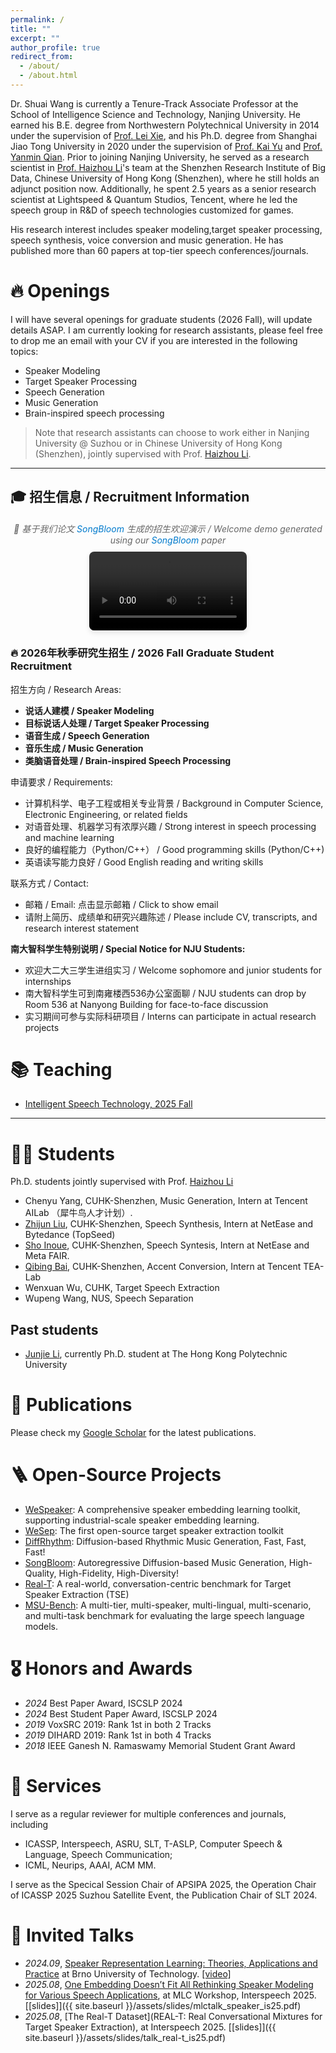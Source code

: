 ```yaml
---
permalink: /
title: ""
excerpt: ""
author_profile: true
redirect_from: 
  - /about/
  - /about.html
---
```


<!-- {% if site.google_scholar_stats_use_cdn %}
{% assign gsDataBaseUrl = "https://cdn.jsdelivr.net/gh/" | append: site.repository | append: "@" %}
{% else %}
{% assign gsDataBaseUrl = "https://raw.githubusercontent.com/" | append: site.repository | append: "/" %}
{% endif %}
{% assign url = gsDataBaseUrl | append: "google-scholar-stats/gs_data_shieldsio.json" %} -->

<span class='anchor' id='about-me'></span>


Dr. Shuai Wang is currently a Tenure-Track Associate Professor at the School of Intelligence Science and Technology, Nanjing University. He earned his B.E. degree from Northwestern Polytechnical University in 2014 under the supervision of [Prof. Lei Xie](http://lxie.npu-aslp.org/), and his Ph.D. degree from Shanghai Jiao Tong University in 2020 under the supervision of [Prof. Kai Yu](https://x-lance.github.io/kaiyu/) and [Prof. Yanmin Qian](https://audiocc.sjtu.edu.cn/en/members/yanmin.qian). Prior to joining Nanjing University, he served as a research scientist in [Prof. Haizhou Li](https://www.colips.org/~eleliha/)'s team at the Shenzhen Research Institute of Big Data, Chinese University of Hong Kong (Shenzhen), where he still holds an adjunct position now. Additionally, he spent 2.5 years as a senior research scientist at Lightspeed & Quantum Studios, Tencent, where he led the speech group in R&D of speech technologies customized for games.

His research interest includes speaker modeling,target speaker processing,  speech synthesis, voice conversion and music generation. He has published more than 60 papers at top-tier speech conferences/journals. 

<!-- <a href='https://scholar.google.com/citations?user=vW1ZaucAAAAJ'><img src="https://img.shields.io/endpoint?url={{ url | url_encode }}&logo=Google%20Scholar&labelColor=f6f6f6&color=9cf&style=flat&label=citations"></a> -->


# 🔥 Openings
I will have several openings for graduate students (2026 Fall), will update details ASAP. I am currently looking for research assistants, please feel free to drop me an email with your CV if you are interested in the following topics:

- Speaker Modeling
- Target Speaker Processing
- Speech Generation
- Music Generation
- Brain-inspired speech processing

> Note that research assistants can choose to work either in Nanjing University @ Suzhou or in Chinese University of Hong Kong (Shenzhen), jointly supervised with Prof. [Haizhou Li](https://www.colips.org/~eleliha/).

---

<span class='anchor' id='-recruitment'></span>

## 🎓 **招生信息 / Recruitment Information**



<!-- Video Section -->
<div class="video-container" style="text-align: center; margin: 20px 0;">
  <p style="font-size: 14px; color: #666; margin-bottom: 10px; font-style: italic;">
    🎵 基于我们论文 <a href="https://arxiv.org/abs/2506.07634" target="_blank" style="color: #007acc; text-decoration: none;">SongBloom</a> 生成的招生欢迎演示 / Welcome demo generated using our <a href="https://arxiv.org/abs/2506.07634" target="_blank" style="color: #007acc; text-decoration: none;">SongBloom</a> paper
  </p>
  <video width="50%" max-width="500px" controls style="border-radius: 8px; box-shadow: 0 4px 8px rgba(0,0,0,0.1);">
    <source src="{{ site.baseurl }}/images/zhike_song.mp4" type="video/mp4">
    Your browser does not support the video tag.
  </video>
</div>

<div class="recruitment-section">

<h3 class="recruitment-title">🔥 2026年秋季研究生招生 / 2026 Fall Graduate Student Recruitment</h3>

<p class="recruitment-subtitle">招生方向 / Research Areas:</p>
<ul class="recruitment-list">
<li><strong>说话人建模 / Speaker Modeling</strong></li>
<li><strong>目标说话人处理 / Target Speaker Processing</strong></li>
<li><strong>语音生成 / Speech Generation</strong></li>
<li><strong>音乐生成 / Music Generation</strong></li>
<li><strong>类脑语音处理 / Brain-inspired Speech Processing</strong></li>
</ul>

<p class="recruitment-subtitle">申请要求 / Requirements:</p>
<ul class="recruitment-list">
<li>计算机科学、电子工程或相关专业背景 / Background in Computer Science, Electronic Engineering, or related fields</li>
<li>对语音处理、机器学习有浓厚兴趣 / Strong interest in speech processing and machine learning</li>
<li>良好的编程能力（Python/C++） / Good programming skills (Python/C++)</li>
<li>英语读写能力良好 / Good English reading and writing skills</li>
</ul>

<p class="recruitment-subtitle">联系方式 / Contact:</p>
<ul class="recruitment-list">
<li>邮箱 / Email: <span id="email-display" class="recruitment-email" style="cursor: pointer;" onclick="showEmail()">点击显示邮箱 / Click to show email</span></li>
<li>请附上简历、成绩单和研究兴趣陈述 / Please include CV, transcripts, and research interest statement</li>
</ul>

<p class="recruitment-subtitle"><strong>南大智科学生特别说明 / Special Notice for NJU Students:</strong></p>
<ul class="recruitment-list">
<li>欢迎大二大三学生进组实习 / Welcome sophomore and junior students for internships</li>
<li class="office-highlight">南大智科学生可到南雍楼西536办公室面聊 / NJU students can drop by Room 536 at Nanyong Building for face-to-face discussion</li>
<li>实习期间可参与实际科研项目 / Interns can participate in actual research projects</li>
</ul>

</div>

<span class='anchor' id='-teaching'></span>

# 📚 Teaching

- [Intelligent Speech Technology, 2025 Fall](/teaching/ist2025/)

---

# 👨‍🎓 Students

Ph.D. students jointly supervised with Prof. [Haizhou Li](https://www.colips.org/~eleliha/)

- Chenyu Yang, CUHK-Shenzhen, Music Generation, Intern at Tencent AILab （犀牛鸟人才计划）.
- [Zhijun Liu](https://zjlww.github.io/), CUHK-Shenzhen, Speech Synthesis, Intern at NetEase and Bytedance (TopSeed)
- [Sho Inoue](https://www.linkedin.com/in/sho-inoue-41646a1a2/), CUHK-Shenzhen, Speech Syntesis, Intern at NetEase and Meta FAIR.
- [Qibing Bai](https://p1ping.github.io/), CUHK-Shenzhen, Accent Conversion, Intern at Tencent TEA-Lab
- Wenxuan Wu, CUHK, Target Speech Extraction
- Wupeng Wang, NUS, Speech Separation

## Past students

- [Junjie Li](https://mrjunjieli.github.io/), currently Ph.D. student at The Hong Kong Polytechnic University



# 📝 Publications 

Please check my [Google Scholar](https://scholar.google.com/citations?user=vW1ZaucAAAAJ) for the latest publications.

# 🪜 Open-Source Projects

- [WeSpeaker](https://github.com/wenet-e2e/wespeaker): A comprehensive speaker embedding learning toolkit, supporting industrial-scale speaker embedding learning.
- [WeSep](https://github.com/wenet-e2e/wesep): The first open-source target speaker extraction toolkit
- [DiffRhythm](https://github.com/ASLP-lab/DiffRhythm): Diffusion-based Rhythmic Music Generation, Fast, Fast, Fast!
- [SongBloom](https://github.com/Cypress-Yang/SongBloom): Autoregressive Diffusion-based Music Generation, High-Quality, High-Fidelity, High-Diversity!
- [Real-T](https://real-tse.github.io/): A real-world, conversation-centric benchmark for Target Speaker Extraction (TSE)
- [MSU-Bench](https://aslp-lab.github.io/msu-bench.github.io/): A multi-tier, multi-speaker, multi-lingual, multi-scenario, and multi-task benchmark for evaluating the large speech language models.



# 🎖 Honors and Awards
- *2024* Best Paper Award, ISCSLP 2024
- *2024* Best Student Paper Award, ISCSLP 2024
- *2019* VoxSRC 2019:	Rank 1st in both 2 Tracks
- *2019* DIHARD 2019: Rank 1st in both 4 Tracks
- *2018* IEEE Ganesh N. Ramaswamy Memorial Student Grant Award

# 🌅 Services
I serve as a regular reviewer for multiple conferences and journals, including 
- ICASSP, Interspeech, ASRU, SLT, T-ASLP, Computer Speech & Language, Speech Communication; 
- ICML, Neurips, AAAI, ACM MM.

I serve as the Specical Session Chair of APSIPA 2025, the Operation Chair of ICASSP 2025 Suzhou Satellite Event, the Publication Chair of SLT 2024.


# 💬 Invited Talks
- *2024.09*, [Speaker Representation Learning: Theories, Applications and Practice](https://vgs-it.fit.vutbr.cz/2024/09/03/shuai-wang-speaker-representation-learning-theories-applications-and-practiceshuai-wang/) at Brno University of Technology. [\[video\]](https://www.youtube.com/live/FMY5_smgrYY)
- *2025.08*, [One Embedding Doesn’t Fit All
Rethinking Speaker Modeling for Various Speech Applications](https://www.nexdata.ai/competition/mlc-slm), at MLC Workshop, Interspeech 2025. [[slides]]({{ site.baseurl }}/assets/slides/mlctalk_speaker_is25.pdf)
- *2025.08*, [The Real-T Dataset](REAL-T: Real Conversational Mixtures for Target Speaker Extraction), at Interspeech 2025. [[slides]]({{ site.baseurl }}/assets/slides/talk_real-t_is25.pdf)

